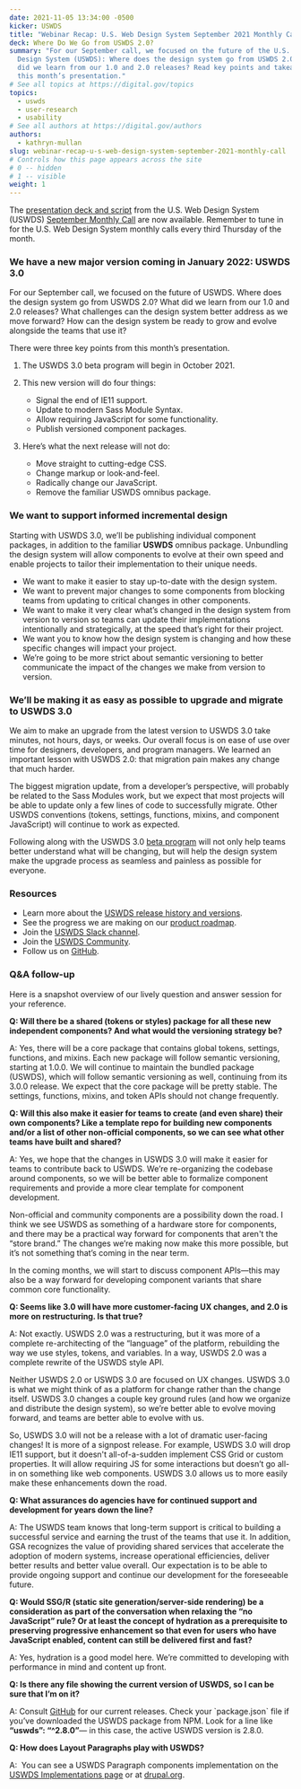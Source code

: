 ```yaml
---
date: 2021-11-05 13:34:00 -0500
kicker: USWDS
title: "Webinar Recap: U.S. Web Design System September 2021 Monthly Call"
deck: Where Do We Go from USWDS 2.0?
summary: "For our September call, we focused on the future of the U.S. Web
  Design System (USWDS): Where does the design system go from USWDS 2.0? What
  did we learn from our 1.0 and 2.0 releases? Read key points and takeaways from
  this month’s presentation."
# See all topics at https://digital.gov/topics
topics:
  - uswds
  - user-research
  - usability
# See all authors at https://digital.gov/authors
authors:
  - kathryn-mullan
slug: webinar-recap-u-s-web-design-system-september-2021-monthly-call
# Controls how this page appears across the site
# 0 -- hidden
# 1 -- visible
weight: 1
---
```

The [presentation deck and script](https://designsystem.digital.gov/files/monthly-calls/uswds-monthly-call-september-2021-distro.pptx) from the U.S. Web Design System (USWDS) [September Monthly Call](https://digital.gov/event/2021/09/16/uswds-monthly-call-september-2021/) are now available. Remember to tune in for the U.S. Web Design System monthly calls every third Thursday of the month.

### **We have a new major version coming in January 2022: USWDS 3.0**

For our September call, we focused on the future of USWDS. Where does the design system go from USWDS 2.0? What did we learn from our 1.0 and 2.0 releases? What challenges can the design system better address as we move forward? How can the design system be ready to grow and evolve alongside the teams that use it? 

There were three key points from this month’s presentation. 

1. The USWDS 3.0 beta program will begin in October 2021.
2. This new version will do four things:

   * Signal the end of IE11 support.
   * Update to modern Sass Module Syntax.
   * Allow requiring JavaScript for some functionality.
   * Publish versioned component packages.
3. Here’s what the next release will not do:

   * Move straight to cutting-edge CSS.
   * Change markup or look-and-feel.
   * Radically change our JavaScript.
   * Remove the familiar USWDS omnibus package.

### **We want to support informed incremental design**

Starting with USWDS 3.0, we’ll be publishing individual component packages, in addition to the familiar **USWDS** omnibus package. Unbundling the design system will allow components to evolve at their own speed and enable projects to tailor their implementation to their unique needs.

* We want to make it easier to stay up-to-date with the design system.
* We want to prevent major changes to some components from blocking teams from updating to critical changes in other components.
* We want to make it very clear what’s changed in the design system from version to version so teams can update their implementations intentionally and strategically, at the speed that’s right for their project.
* We want you to know how the design system is changing and how these specific changes will impact your project.
* We’re going to be more strict about semantic versioning to better communicate the impact of the changes we make from version to version.

### **We’ll be making it as easy as possible to upgrade and migrate to USWDS 3.0**

We aim to make an upgrade from the latest version to USWDS 3.0 take minutes, not hours, days, or weeks. Our overall focus is on ease of use over time for designers, developers, and program managers. We learned an important lesson with USWDS 2.0: that migration pain makes any change that much harder.

The biggest migration update, from a developer’s perspective, will probably be related to the Sass Modules work, but we expect that most projects will be able to update only a few lines of code to successfully migrate. Other USWDS conventions (tokens, settings, functions, mixins, and component JavaScript) will continue to work as expected.

Following along with the USWDS 3.0 [beta program](https://github.com/uswds/uswds/discussions/4365) will not only help teams better understand what will be changing, but will help the design system make the upgrade process as seamless and painless as possible for everyone.

### **Resources**

* Learn more about the [USWDS release history and versions](https://github.com/uswds/uswds/releases).
* See the progress we are making on our [product roadmap](https://designsystem.digital.gov/about/product-roadmap/).
* Join the [USWDS Slack channel](https://chat.18f.gov/). 
* Join the [USWDS Community](https://designsystem.digital.gov/about/community/).
* Follow us on [GitHub](https://github.com/uswds).

### **Q&A follow-up**

Here is a snapshot overview of our lively question and answer session for your reference.

**Q: Will there be a shared (tokens or styles) package for all these new independent components? And what would the versioning strategy be?**

A: Yes, there will be a core package that contains global tokens, settings, functions, and mixins. Each new package will follow semantic versioning, starting at 1.0.0. We will continue to maintain the bundled package (USWDS), which will follow semantic versioning as well, continuing from its 3.0.0 release. We expect that the core package will be pretty stable. The settings, functions, mixins, and token APIs should not change frequently.

**Q: Will this also make it easier for teams to create (and even share) their own components? Like a template repo for building new components and/or a list of other non-official components, so we can see what other teams have built and shared?**

A: Yes, we hope that the changes in USWDS 3.0 will make it easier for teams to contribute back to USWDS. We’re re-organizing the codebase around components, so we will be better able to formalize component requirements and provide a more clear template for component development.

Non-official and community components are a possibility down the road. I think we see USWDS as something of a hardware store for components, and there may be a practical way forward for components that aren't the “store brand.” The changes we’re making now make this more possible, but it’s not something that’s coming in the near term.

In the coming months, we will start to discuss component APIs—this may also be a way forward for developing component variants that share common core functionality.

**Q: Seems like 3.0 will have more customer-facing UX changes, and 2.0 is more on restructuring. Is that true?**

A: Not exactly. USWDS 2.0 was a restructuring, but it was more of a complete re-architecting of the “language” of the platform, rebuilding the way we use styles, tokens, and variables. In a way, USWDS 2.0 was a complete rewrite of the USWDS style API. 

Neither USWDS 2.0 or USWDS 3.0 are focused on UX changes. USWDS 3.0 is what we might think of as a platform for change rather than the change itself. USWDS 3.0 changes a couple key ground rules (and how we organize and distribute the design system), so we’re better able to evolve moving forward, and teams are better able to evolve with us.

So, USWDS 3.0 will not be a release with a lot of dramatic user-facing changes! It is more of a signpost release. For example, USWDS 3.0 will drop IE11 support, but it doesn't all-of-a-sudden implement CSS Grid or custom properties. It will allow requiring JS for some interactions but doesn’t go all-in on something like web components. USWDS 3.0 allows us to more easily make these enhancements down the road.

**Q: What assurances do agencies have for continued support and development for years down the line?**

A: The USWDS team knows that long-term support is critical to building a successful service and earning the trust of the teams that use it. In addition, GSA recognizes the value of providing shared services that accelerate the adoption of modern systems, increase operational efficiencies, deliver better results and better value overall. Our expectation is to be able to provide ongoing support and continue our development for the foreseeable future.

**Q: Would SSG/R (static site generation/server-side rendering) be a consideration as part of the conversation when relaxing the “no JavaScript” rule? Or at least the concept of hydration as a prerequisite to preserving progressive enhancement so that even for users who have JavaScript enabled, content can still be delivered first and fast?** 

A: Yes, hydration is a good model here. We’re committed to developing with performance in mind and content up front.

**Q: Is there any file showing the current version of USWDS, so I can be sure that I’m on it?**  

A: Consult [GitHub](https://github.com/uswds/uswds/releases) for our current releases. Check your \`package.json\` file if you’ve downloaded the USWDS package from NPM. Look for a line like **“uswds”: “^2.8.0”**— in this case, the active USWDS version is 2.8.0.

**Q: How does Layout Paragraphs play with USWDS?**

A:  You can see a USWDS Paragraph components implementation on the [USWDS Implementations page](https://designsystem.digital.gov/documentation/implementations) or at [drupal.org](https://www.drupal.org/project/uswds_paragraph_components).